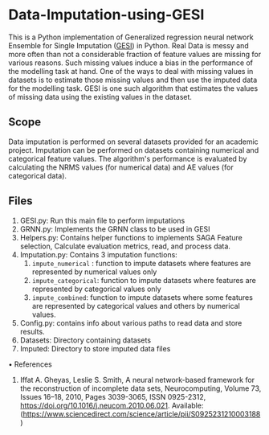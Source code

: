 # Data-Imputation-using-GESI

This is a Python implementation of Generalized regression neural network Ensemble for Single Imputation ([GESI](https://www.sciencedirect.com/science/article/pii/S0925231210003188)) in Python.
Real Data is messy and more often than not a considerable fraction of feature values are missing for various reasons. Such missing values induce a bias in the performance of the modelling task at hand. One of the ways to deal with missing values in datasets is to estimate those missing values and then use the imputed data for the modelling task. GESI is one such algorithm that estimates the values of missing data using the existing values in the dataset. 

## Scope
Data imputation is performed on several datasets provided for an academic project. Imputation can be performed on datasets containing numerical and categorical feature values. The algorithm's performance is evaluated by calculating the NRMS values (for numerical data) and AE values (for categorical data).



## Files
1. GESI.py: Run this main file to perform imputations
2. GRNN.py: Implements the GRNN class to be used in GESI
3. Helpers.py: Contains helper functions to implements SAGA Feature selection, Calculate evaluation metrics, read, and process data.
4. Imputation.py: Contains 3 imputation functions:
   1. `impute_numerical` : function to impute datasets where features are represented by numerical values only
   2. `impute_categorical`: function to impute datasets where features are represented by categorical values only
   3. `impute_combined`: function to impute datasets where some features are represented by categorical values and others by numerical values.
5. Config.py: contains info about various paths to read data and store results.
6. Datasets: Directory containing datasets
7. Imputed: Directory to store imputed data files 


• References
1. Iffat A. Gheyas, Leslie S. Smith, A neural network-based framework for the reconstruction of incomplete data sets, Neurocomputing, Volume 73, Issues 16–18, 2010, Pages 3039-3065,
ISSN 0925-2312, https://doi.org/10.1016/j.neucom.2010.06.021. Available: (https://www.sciencedirect.com/science/article/pii/S0925231210003188)
